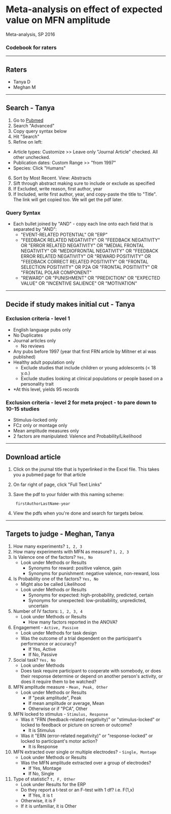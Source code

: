 # Meta-analysis on effect of expected value on MFN amplitude
Meta-analysis, SP 2016  
### Codebook for raters

---
## Raters
- Tanya D
- Meghan M

---
## Search - Tanya
1. Go to [Pubmed](www.ncbi.nlm.nih.gov/pubmed)
2. Search "Advanced"
3. Copy query syntax below
4. Hit "Search"
5. Refine on left:
  - Article types: Customize >> Leave only "Journal Article" checked. All other unchecked.
  - Publication dates: Custom Range >> "from 1997"
  - Species: Click "Humans"
6. Sort by Most Recent. View: Abstracts
7. Sift through abstract making sure to include or exclude as specified
8. If Excluded, write reason, first author, year
9. If Included, write first author, year, and copy-paste the title to "Title". The link will get copied too. We will get the pdf later.

### Query Syntax
- Each bullet joined by "AND" - copy each line onto each field that is separated by "AND":
	- "EVENT-RELATED POTENTIAL" OR "ERP"
	- "FEEDBACK RELATED NEGATIVITY" OR "FEEDBACK NEGATIVITY" OR "ERROR RELATED NEGATIVITY" OR "MEDIAL FRONTAL NEGATIVITY" OR "MEDIOFRONTAL NEGATIVITY" OR "FEEDBACK ERROR RELATED NEGATIVITY" OR "REWARD POSITIVITY" OR "FEEDBACK CORRECT RELATED POSITIVITY" OR "FRONTAL SELECTION POSITIVITY" OR P2A OR "FRONTAL POSITIVITY" OR "FRONTAL POLAR COMPONENT"
	- "REWARD" OR "PUNISHMENT" OR "PREDICTION" OR "EXPECTED VALUE" OR "INCENTIVE SALIENCE" OR "MOTIVATION"

---
## Decide if study makes initial cut - Tanya
### Exclusion criteria - level 1
- English language pubs only
- No Duplicates
- Journal articles only
	- No reviews
- Any pubs before 1997 (year that first FRN article by Miltner et al was published)
- Healthy adult population only
	- Exclude studies that include children or young adolescents (< 18 y.o.)
	- Exclude studies looking at clinical populations or people based on a personality trait
- *At this level, yields 95 records


### Exclusion criteria - level 2 for meta project - to pare down to 10-15 studies
- Stimulus-locked only
- FCz only or montage only
- Mean amplitude measures only
- 2 factors are manipulated: Valence and Probability/Likelihood

---
## Download article
1. Click on the journal title that is hyperlinked in the Excel file. This takes you a pubmed page for that article
2. On far right of page, click "Full Text Links"
3. Save the pdf to your folder with this naming scheme:
		
		firstAuthorLastName-year
4. View the pdfs when you're done and search for targets below.

---
## Targets to judge - Meghan, Tanya
1. How many experiments? `1, 2, 3`
2. How many experiments with MFN as measure? `1, 2, 3`
3. Is Valence one of the factors? `Yes, No`
    - Look under Methods or Results
    	- Synonyms for reward: positive valence, gain
	    - Synonyms for punishment: negative valence, non-reward, loss
4. Is Probability one of the factors? `Yes, No`
	- Might also be called Likelihood
    - Look under Methods or Results
      - Synonyms for expected: high-probability, predicted, certain
      - Synonyms for unexpected: low-probability, unpredicted, uncertain
5. Number of IV factors: `1, 2, 3, 4`
	- Look under Methods or Results
		- How many factors reported in the ANOVA?
6. Engagement - `Active, Passive`
	  - Look under Methods for task design
	  - Was the outcome of a trial dependent on the participant's performance or accuracy?
	    - If Yes, Active
	    - If No, Passive
7. Social task? `Yes, No`
    - Look under Methods
    - Does task require participant to cooperate with somebody, or does their response determine or depend on another person's activity, or does it require them to be watched?
8. MFN amplitude measure - `Mean, Peak, Other`
    - Look under Methods or Results
	  - If "peak amplitude", Peak
	  - If mean amplitude or average, Mean
	  - Otherwise or if "PCA", Other
9. MFN locked to stimulus - `Stimulus, Response`
	  - Was it "FRN (feedback-related negativity)" or "stimulus-locked" or locked to feedback or picture on screen or outcome?
    	- It is Stimulus
	  - Was it "ERN (error-related negativity)" or "response-locked" or locked to participant's motor action?
    	- It is Response
10. MFN extracted over single or multiple electrodes? - `Single, Montage`
	  - Look under Methods or Results
  	- Was the MFN amplitude extracted over a group of electrodes?
    	- If Yes, Montage
	    - If No, Single
11. Type of statistic? `t, F, Other`
	  - Look under Results for the ERP
	  - Do they report a t-test or an F-test with 1 df? i.e. F(1,x)
	    - If Yes, it is t
	  - Otherwise, it is F
	  - If it is unfamiliar, it is Other

